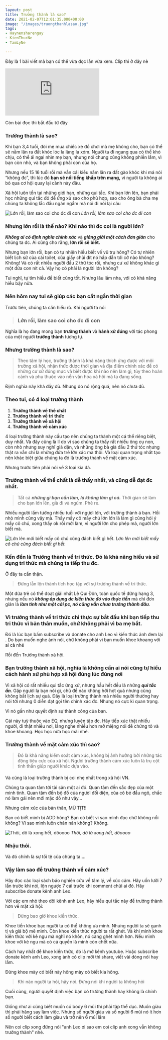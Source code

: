 ```yaml
---
layout: post
title: Trưởng thành là sao?
date: 2021-02-07T12:01:35.000+00:00
image: "/images/truongthanhlasao.jpg"
tags:
- Haynensharengay
- KienThucNe
- TamLyNe

---
```

Đây là 1 bài viết mà bạn có thể vừa đọc lẫn vừa xem. Clip thì ở đây nè

<p><iframe src="https://www.youtube.com/embed/yUMHhNfX0Mc" frameborder="0" allowfullscreen></iframe></p>

Còn bài đọc thì bắt đầu từ đây

### Trưởng thành là sao?

Khi bạn 3,4 tuổi, đòi mẹ mua chiếc xe đồ chơi mà mẹ không cho, bạn có thể sẽ nằm lăn ra đất khóc lóc la làng la xóm. Người ta đi ngang qua có thể khó chịu, có thể ái ngại nhìn mẹ bạn, nhưng nói chung cũng không phiền lắm, vì bạn còn nhỏ, và bạn không phải con của họ.

Nhưng nếu 15 16 tuổi rồi mà vẫn cái kiểu nằm lăn ra đất gào khóc khi má nói “không đc”, thì lúc đó **bạn sẽ nổi tiếng khắp trên mạng,** vì người ta không ai bỏ qua cơ hội quay lại cảnh này đâu.

Xã hội luôn tồn tại những giới hạn, những qui tắc. Khi bạn lớn lên, bạn phải học những qui tắc đó để ứng xử sao cho phù hợp, sao cho ông bà cha mẹ chúng ta không lắc đầu ngán ngẩm mà nói đi nói lại câu

![Lớn rồi, làm sao coi cho đc đi con](/images/storyblocks-when-she-finally-g.jpg "Lớn rồi, làm sao coi cho đc đi con")
_Lớn rồi, làm sao coi cho đc đi con_

### Nhưng lớn rồi là thế nào? Khi nào thì đc coi là người lớn?

**_Không ai có định nghĩa chính xác_** và **_giảng giải một cách đơn giản_** cho chúng ta đc. Ai cũng cho rằng, **lớn rồi sẽ biết.**

Nhưng bạn lớn rồi, bạn có tự nhiên hiểu biết về vũ trụ hông? Có tự nhiên biết lịch sử của cái toilet, của giấy chùi đít nó hấp dẫn tới cỡ nào không? Không! Và có rất nhiều người đầu 2 thứ tóc rồi, nhưng cư xử không khác gì một đứa con nít cả. Vậy họ có phải là người lớn không?

Tui nghĩ, tự tìm hiểu để biết cũng tốt. Nhưng lâu lắm nha, với có khả năng hiểu bậy nữa.

### Nên hôm nay tui sẽ giúp các bạn cắt ngắn thời gian

Trước tiên, chúng ta cần hiểu rõ. Khi người ta nói

> ### Lớn rồi, làm sao coi cho đc đi con

Nghĩa là họ đang mong bạn **trưởng thành** và **hành xử đúng** với tác phong của một người **trưởng thành** tương tự.

### Nhưng trưởng thành là sao?

> Theo tâm lý học, trưởng thành là khả năng thích ứng được với môi trường xã hội, nhận thức được thời gian và địa điểm chính xác để có những cư xử đúng mực và biết được khi nào nên làm gì, tùy theo hoàn cảnh và phụ thuộc vào nền văn hóa xã hội mà ta đang sống.

Định nghĩa này khá đầy đủ. Nhưng do nó rộng quá, nên nó chưa đủ.

### Theo tui, có 4 loại trưởng thành

1. **Trưởng thành về thể chất**
2. **Trưởng thành về tri thức**
3. **Trưởng thành về xã hội**
4. **Trưởng thành về cảm xúc**

4 loại trưởng thành này cấu tạo nên chúng ta thành một cá thể riêng biệt, duy nhất. Và đây cũng là lí do vì sao chúng ta thấy rất nhiều ông cụ non, còn nhỏ nhưng suy nghĩ già dặn, và những ông bà già đầu 2 thứ tóc nhưng thật ra vẫn chỉ là những đứa trẻ lớn xác mà thôi. Và loại quan trọng nhất tạo nên khác biệt giữa chúng ta đó là trưởng thành về mặt cảm xúc.

Nhưng trước tiên phải nói về 3 loại kia đã.

### Trưởng thành về thể chất là dễ thấy nhất, và cũng dễ đạt đc nhất.

> Tất cả **_những gì bạn cần làm, là không làm gì cả._** Thời gian sẽ làm cho bạn lớn lên, già đi và ngủm. Phẻ re.

Nhiều người lầm tưởng nhiều tuổi với người lớn, với trưởng thành á bạn. Hồi nhỏ mình cũng vậy mà. Thấy mấy cô mấy chú lớn lớn là làm gì cũng hỏi ý mấy cô chú, xong thấy ok rồi mới làm, vì người lớn cho phép mà, người lớn biết mà.

![Lớn lên mới biết mấy cô chú cũng đách biết gì hết.](/images/a-young-man-with-his-hand-on-h.jpg "Lớn lên mới biết mấy cô chú cũng đách biết gì hết.")
_Lớn lên mới biết mấy cô chú cũng đách biết gì hết._

### Kến đến là Trưởng thành về tri thức. Đó là khả năng hiểu và sử dụng tri thức mà chúng ta tiếp thu đc.

Ở đây ta cẩn thận.

> Đừng lẫn lộn thành tích học tập với sự trưởng thành về tri thức.

Một đứa trẻ có thể đoạt giải nhất Lê Quí Đôn, toán quốc tế đứng hạng 3, nhưng nếu nó **_không áp dụng dc kiến thức đó vào thực tiễn_** mà chỉ đơn giản là **_làm tính như một cái pc, nó cũng vẫn chưa trưởng thành đâu_**.

### Vì trưởng thành về tri thức chỉ thực sự bắt đầu khi bạn tiếp thu tri thức vì bản thân muốn, chứ không phải vì ba mẹ bắt.

Đó là lúc bạn bấm subscribe và donate cho anh Leo vì kiến thức ảnh đem lại . Do bạn muốn nghe ảnh nói, chứ không phải vì bạn muốn khoe khoang với ai cả nhé

Rồi đến Trưởng thành xã hội.

### Bạn trưởng thành xã hội, nghĩa là không cần ai nói cũng tự hiểu cách hành xử phù hợp xã hội đúng lúc đúng nơi

Vì xã hội có rất nhiều qui tắc ứng xử, nhưng hầu hết đều là những **_qui tắc ẩn_**. Gặp người lạ bạn nói gì, chủ đề nào không hời hợt quá nhưng cũng không bất lịch sự quá. Đây là loại trưởng thành mà nhiều người thường hay nói tới nhưng 0 diễn đạt gọi tên chính xác đc. Nhưng nó cực kì quan trọng.

Vì nó gần như quyết định sự thành công của bạn.

Cái này tuỳ thuộc vào EQ, nhưng luyện tập đc. Hãy tiếp xúc thật nhiều người, đi thật nhiều nơi, lắng nghe nhiều hơn mở miệng nói để chứng tỏ và khoe khoang. Học học nữa học mãi nhé.

### Trưởng thành về mặt cảm xúc thì sao?

> Đó là khả năng kiểm soát cảm xúc, không bị ảnh hưởng bởi những tác động tiêu cực của xã hội. Người trưởng thành cảm xúc luôn là trụ cột tinh thần giúp người khác dựa vào.

#### 

Và cũng là loại trưởng thành bị coi nhẹ nhất trong xã hội VN.

Chúng ta quan tâm tới tài sản một ai đó. Quan tâm đến sắc đẹp của một minh tinh. Quan tâm đến bộ đồ của người đối diện, của cô bé đầu ngõ, chắc nó làm gái nên mới mặc đồ như vậy...

Nhưng cảm xúc của bản thân, MÙ TỊT!!

Bạn có biết mình bị ADD hông? Bạn có biết vì sao mình đọc chữ không nổi không? Vì sao mình luôn chán nản không? Không.

![Thôi, dô là xong hết, dôoooo](/images/storyblocks-close-up-of-three-2.jpg)
_Thôi, dô là xong hết, dôoooo_

### Nhậu thôi.

Và đó chính là sự tồi tệ của chúng ta....

### Vậy làm sao để trưởng thành về cảm xúc?

Hãy đọc các loại sách báo nghiên cứu về tâm lý, về xúc cảm. Hãy uốn lưỡi 7 lần trước khi nói, lộn ngược 7 cái trước khi comment chửi ai đó. Hãy subscribe donate kênh anh Leo.

Với các em nhỏ theo dõi kênh anh Leo, hãy hiểu qui tắc này để trưởng thành hơn về mặt xã hội:

> Đừng bao giờ khoe kiến thức.

Khoe tiền khoe bạc người ta có thể không ưa mình. Nhưng người ta sẽ ganh tị và giả bộ mê mình. Còn khoe kiến thức người ta rất ghét. Và khi mình khoe kiến thức với kẻ ngu mà nghĩ nó khôn, nó càng ghét mình hơn. Nếu mình khoe với kẻ ngu mà có cá quyền là mình còn chết nữa.

Cách hay nhất để khoe kiến thức, đó là mở kênh youtube. Hoặc subscribe donate kênh anh Leo, xong ảnh có clip mới thì share, viết vài dòng nói hay lắm.

Đừng khoe mày có biết này hông mày có biết kia hông.

> Khi nào người ta hỏi, hãy nói. Đừng nói khi người ta không hỏi

Cuối cùng, người quyết định việc bạn có trưởng thành hay không là chính bạn.

Giống như ai cũng biết muốn có body 6 múi thì phải tập thể dục. Muốn giàu thì phải hăng say làm việc. Nhưng số người giàu và số người 6 múi nó ít hơn số người biết cách làm giàu và trở nên 6 múi lắm

Nên coi clip xong đừng nói "anh Leo ơi sao em coi clip anh xong vẫn không trưởng thành" nhé.